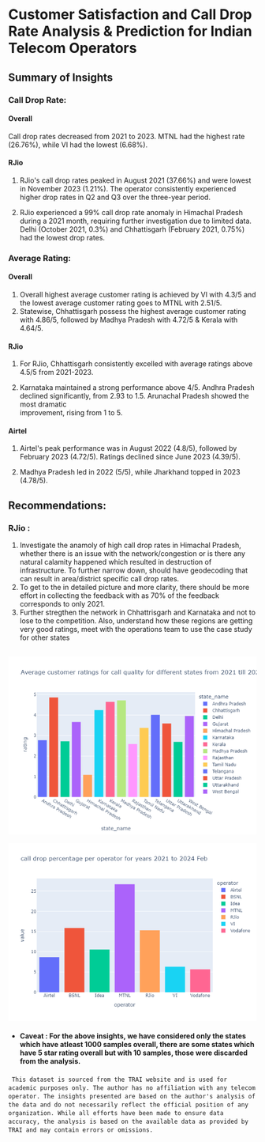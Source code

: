 # Customer Satisfaction and Call Drop Rate Analysis & Prediction for Indian Telecom Operators




## Summary of Insights

### Call Drop Rate:


#### Overall
Call drop rates decreased from 2021 to 2023. MTNL had the highest rate (26.76%), while VI had the lowest (6.68%).

#### RJio 
1. RJio's call drop rates peaked in August 2021 (37.66%) and were lowest in November 2023 (1.21%). The operator consistently experienced higher drop rates in Q2 and Q3 over the three-year period.

2. RJio experienced a 99% call drop rate anomaly in Himachal Pradesh during a 2021 month, requiring further investigation due to limited data. Delhi (October 2021, 0.3%) and Chhattisgarh (February 2021, 0.75%) had the lowest drop rates.

 

### Average Rating:

#### Overall
1. Overall highest average customer rating is achieved by VI with 4.3/5 and the lowest average customer rating goes to MTNL with 2.51/5.
2. Statewise, Chhattisgarh possess the highest average customer rating with 4.86/5, followed by Madhya Pradesh with 4.72/5 & Kerala with 4.64/5.

#### RJio
1. For RJio, Chhattisgarh consistently excelled with average ratings above 4.5/5 from 2021-2023. 

2. Karnataka maintained a strong performance above 4/5. Andhra Pradesh declined
significantly, from 2.93 to 1.5. Arunachal Pradesh showed the most dramatic  
improvement, rising from 1 to 5.

#### Airtel
1. Airtel's peak performance was in August 2022 (4.8/5), followed by February 2023 (4.72/5). Ratings declined since June 2023 (4.39/5). 

2. Madhya Pradesh led in 2022 (5/5), while Jharkhand topped in 2023 (4.78/5).

## Recommendations:
 ### RJio : 
 1. Investigate the anamoly of high call drop rates in Himachal Pradesh, whether there is an issue with the network/congestion or is there any natural calamity happened which resulted in destruction of infrastructure. To further narrow down, should have geodecoding that can result in area/district specific call drop rates.
 2. To get to the in detailed picture and more clarity, there should be more effort in collecting the feedback with as 70% of the feedback corresponds to only 2021.
 3. Further stregthen the network in Chhattrisgarh and Karnataka and not to lose to the competition. Also, understand how these regions are getting very good ratings, meet with the operations team to use the case study for other states

##
![Customers](Plots/Average%20customer%20ratings%20for%20call%20quality%20for%20different%20states%20from%202021%20till%202024.png)

![Customer Satisfaction](Plots/Overall%20call%20drop%20percentage%20for%20each%20operator.png)



- #### Caveat : For the above insights, we have considered only the states which have atleast 1000 samples overall, there are some states which have 5 star rating overall but with 10 samples, those were discarded from the analysis.



``` This dataset is sourced from the TRAI website and is used for academic purposes only. The author has no affiliation with any telecom operator. The insights presented are based on the author's analysis of the data and do not necessarily reflect the official position of any organization. While all efforts have been made to ensure data accuracy, the analysis is based on the available data as provided by TRAI and may contain errors or omissions.```